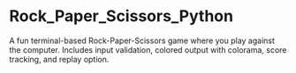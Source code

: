# Rock_Paper_Scissors_Python
A fun terminal-based Rock-Paper-Scissors game where you play against the computer. Includes input validation, colored output with colorama, score tracking, and replay option.
